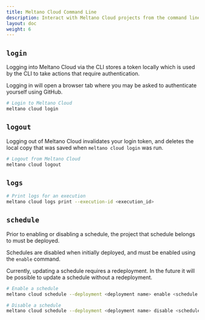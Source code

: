 ```yaml
---
title: Meltano Cloud Command Line
description: Interact with Meltano Cloud projects from the command line.
layout: doc
weight: 6
---
```


## `login`

Logging into Meltano Cloud via the CLI stores a token locally which is used by the CLI to take actions that require authentication.

Logging in will open a browser tab where you may be asked to authenticate yourself using GitHub.

```sh
# Login to Meltano Cloud
meltano cloud login
```

## `logout`

Logging out of Meltano Cloud invalidates your login token, and deletes the local copy that was saved when `meltano cloud login` was run.

```sh
# Logout from Meltano Cloud
meltano cloud logout
```

## `logs`

```sh
# Print logs for an execution
meltano cloud logs print --execution-id <execution_id>
```

## `schedule`

Prior to enabling or disabling a schedule, the project that schedule belongs to must be deployed.

Schedules are disabled when initially deployed, and must be enabled using the `enable` command.

Currently, updating a schedule requires a redeployment. In the future it will be possible to update a schedule without a redeployment.

```sh
# Enable a schedule
meltano cloud schedule --deployment <deployment name> enable <schedule name>

# Disable a schedule
meltano cloud schedule --deployment <deployment name> disable <schedule name>
```
